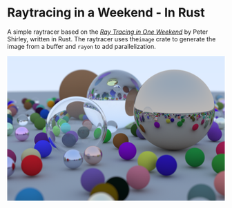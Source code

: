 # Raytracing in a Weekend - In Rust
A simple raytracer based on the [_Ray Tracing in One Weekend_](https://raytracing.github.io/books/RayTracingInOneWeekend.html)
 by Peter Shirley, written in Rust. The raytracer uses the`image` crate to generate the image from a buffer
and `rayon` to add parallelization.

![](renders/hollow_glass.png)